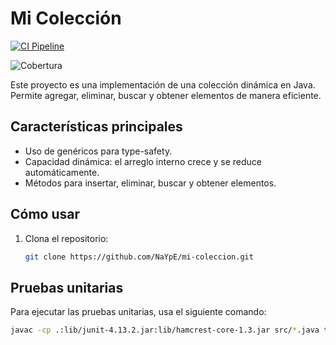 # Mi Colección

[![CI Pipeline](https://github.com/NaYpE/mi-coleccion/actions/workflows/ci.yml/badge.svg)](https://github.com/NaYpE/mi-coleccion/actions/workflows/ci.yml)

![Cobertura](https://raw.githubusercontent.com/NaYpE/mi-coleccion/main/docs/coverage.svg)

Este proyecto es una implementación de una colección dinámica en Java. Permite agregar, eliminar, buscar y obtener elementos de manera eficiente.

## Características principales
- Uso de genéricos para type-safety.
- Capacidad dinámica: el arreglo interno crece y se reduce automáticamente.
- Métodos para insertar, eliminar, buscar y obtener elementos.

## Cómo usar
1. Clona el repositorio:
   ```bash
   git clone https://github.com/NaYpE/mi-coleccion.git

## Pruebas unitarias
Para ejecutar las pruebas unitarias, usa el siguiente comando:
```bash
javac -cp .:lib/junit-4.13.2.jar:lib/hamcrest-core-1.3.jar src/*.java test/*.java

